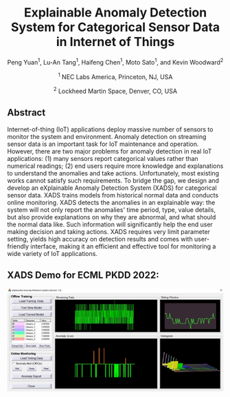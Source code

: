 
<h1 align="center">Explainable Anomaly Detection System for Categorical Sensor Data in Internet of Things</h1>
<p align="center">
Peng Yuan<sup>1</sup>, Lu-An Tang<sup>1</sup>, Haifeng Chen<sup>1</sup>, Moto Sato<sup>1</sup>, and Kevin Woodward<sup>2</sup>
</p>

<p align="center">
<sup>1</sup> NEC Labs America, Princeton, NJ, USA
</p>
<p align="center">
<sup>2</sup> Lockheed Martin Space, Denver, CO, USA
</p>
       
           
## Abstract
Internet-of-thing (IoT) applications deploy massive number of sensors to monitor the system and environment. Anomaly detection on streaming sensor data is an important task for IoT maintenance and operation. However, there are two major problems for anomaly detection in real IoT applications: (1) many sensors report categorical values rather than numerical readings; (2) end users require more knowledge and explanations to understand the anomalies and take actions. Unfortunately, most existing works cannot satisfy such requirements. To bridge the gap, we design and develop an eXplainable Anomaly Detection System (XADS) for categorical sensor data. XADS trains models from historical normal data and conducts online monitoring. XADS detects the anomalies in an explainable way: the system will not only report the anomalies' time period, type, value details, but also provide explanations on why they are abnormal, and what should the normal data like. Such information will significantly help the end user making decision and taking actions. XADS requires very limit parameter setting, yields high accuracy on detection results and comes with user-friendly interface, making it an efficient and effective tool for monitoring a wide variety of IoT applications.

## XADS Demo for ECML PKDD 2022:
[![Video](https://github.com/pengyuan0106/eXplainable-Anomaly-Detection-System/blob/main/frame.jpg)](https://youtu.be/e6WRtAps5cc)


